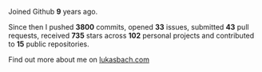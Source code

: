 Joined Github **9** years ago.

Since then I pushed **3800** commits, opened **33** issues, submitted **43** pull requests, received **735** stars across **102** personal projects and contributed to **15** public repositories.

Find out more about me on [lukasbach.com](https://lukasbach.com)
